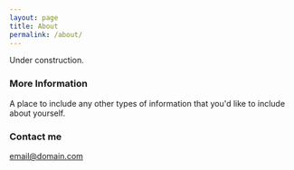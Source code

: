 ```yaml
---
layout: page
title: About
permalink: /about/
---
```


Under construction.

### More Information

A place to include any other types of information that you'd like to include about yourself.

### Contact me

[email@domain.com](mailto:email@domain.com)

